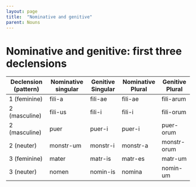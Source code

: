 ```yaml
---
layout: page
title:  "Nominative and genitive"
parent: Nouns
---
```


# Nominative and genitive: first three declensions



| Declension (pattern) | Nominative singular | Genitive Singular | Nominative Plural | Genitive Plural |
| --- | --- | --- | --- | --- |
| 1 (feminine)| fili-<span class="regular">a</span> | fili-<span class="regular">ae</span> | fili-<span class="regular">ae</span> | fili-<span class="regular">arum</span> |
| 2 (masculine) | fili-<span class="regular">us<span> | fili-<span class="regular">i</span> | fili-<span class="regular">i</span> | fili-<span class="regular">orum</span> |
| 2 (masculine)|  puer |  puer-<span class="regular">i</span> | puer-<span class="regular">i</span> | puer-<span class="regular">orum</span> |
| 2 (neuter) | monstr-<span class="attention">um</span> | monstr-<span class="regular">i</span> |  monstr-<span class="attention">a</span> | monstr-<span class="regular">orum</span> |
| 3 (feminine)| mater | matr-<span class="regular">is</span> | matr-<span class="regular">es</span> | matr-<span class="attention">um</span> |
| 3 (neuter) | nomen | nomin-<span class="regular">is</span> | nomin<span class="attention">a</span> | nomin-<span class="attention">um</span> |


<link rel="stylesheet" type="text/css" href="/css/latin101.css">
